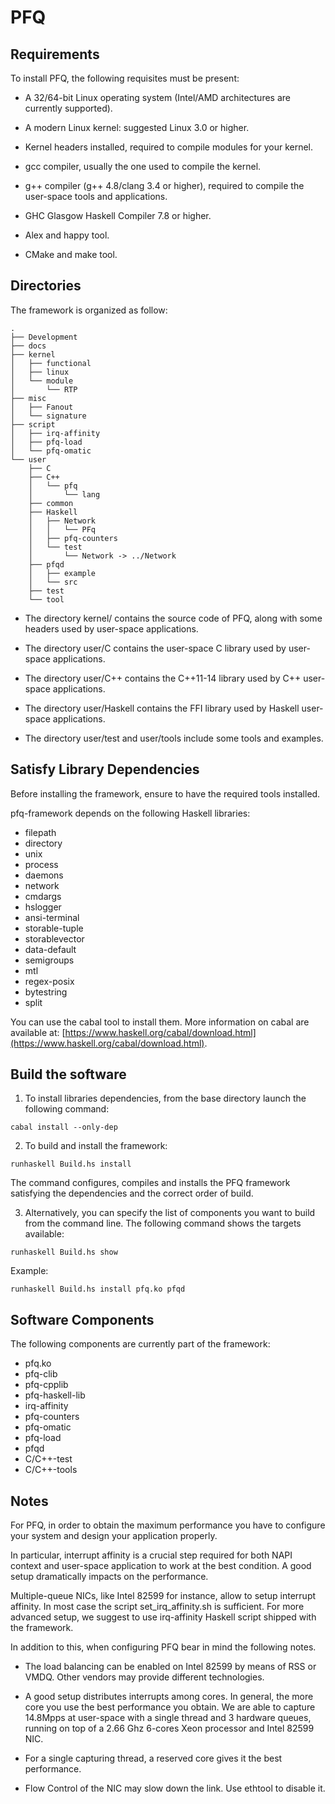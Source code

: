 PFQ
===========================================================================

Requirements
------------


To install PFQ, the following requisites must be present:

* A 32/64-bit Linux operating system (Intel/AMD architectures are currently supported).

* A modern Linux kernel: suggested Linux 3.0 or higher.  

* Kernel headers installed, required to compile modules for your kernel.  

* gcc compiler, usually the one used to compile the kernel.  

* g++ compiler (g++ 4.8/clang 3.4 or higher), required to compile the user-space tools and applications.  

* GHC Glasgow Haskell Compiler 7.8 or higher.

* Alex and happy tool.

* CMake and make tool.


Directories 
----------- 


The framework is organized as follow: 

    .
    ├── Development
    ├── docs
    ├── kernel
    │   ├── functional
    │   ├── linux
    │   └── module
    │       └── RTP
    ├── misc
    │   ├── Fanout
    │   └── signature
    ├── script
    │   ├── irq-affinity
    │   ├── pfq-load
    │   └── pfq-omatic
    └── user
        ├── C
        ├── C++
        │   └── pfq
        │       └── lang
        ├── common
        ├── Haskell
        │   ├── Network
        │   │   └── PFq
        │   ├── pfq-counters
        │   └── test
        │       └── Network -> ../Network
        ├── pfqd
        │   ├── example
        │   └── src
        ├── test
        └── tool


* The directory kernel/ contains the source code of PFQ, along with some
  headers used by user-space applications.

* The directory user/C contains the user-space C library used by user-space
  applications.

* The directory user/C++ contains the C++11-14 library used by 
  C++ user-space applications.

* The directory user/Haskell contains the FFI library used by Haskell user-space applications.

* The directory user/test and user/tools include some tools and examples.  


Satisfy Library Dependencies
----------------------------

Before installing the framework, ensure to have the required tools installed.

pfq-framework depends on the following Haskell libraries:

* filepath
* directory
* unix
* process
* daemons
* network
* cmdargs
* hslogger
* ansi-terminal
* storable-tuple
* storablevector
* data-default
* semigroups
* mtl
* regex-posix
* bytestring
* split

You can use the cabal tool to install them. More information on cabal are available at: [https://www.haskell.org/cabal/download.html](https://www.haskell.org/cabal/download.html).


Build the software
------------------

1. To install libraries dependencies, from the base directory launch the following command:

`cabal install --only-dep`


2. To build and install the framework:

`runhaskell Build.hs install`

The command configures, compiles and installs the PFQ framework satisfying the dependencies and the correct order of build. 

3. Alternatively, you can specify the list of components you want to build from the command line. The following command shows the targets available:

`runhaskell Build.hs show`

Example:

`runhaskell Build.hs install pfq.ko pfqd`

Software Components
-------------------

The following components are currently part of the framework:

* pfq.ko
* pfq-clib
* pfq-cpplib
* pfq-haskell-lib
* irq-affinity
* pfq-counters
* pfq-omatic
* pfq-load
* pfqd
* C/C++-test
* C/C++-tools


Notes
-----

For PFQ, in order to obtain the maximum performance you have to configure your system
and design your application properly.

In particular, interrupt affinity is a crucial step required for both NAPI context and 
user-space application to work at the best condition.  A good setup dramatically impacts on the performance.

Multiple-queue NICs, like Intel 82599 for instance, allow to setup interrupt affinity.
In most case the script set_irq_affinity.sh is sufficient. For more advanced setup, we suggest
to use irq-affinity Haskell script shipped with the framework.

In addition to this, when configuring PFQ bear in mind the following notes. 

* The load balancing can be enabled on Intel 82599 by means of RSS or VMDQ. Other vendors may provide different technologies.

* A good setup distributes interrupts among cores. In general, the more core you use the best performance you obtain. 
  We are able to capture 14.8Mpps at user-space with a single thread and 3 hardware queues, running on top of a 2.66 Ghz 6-cores Xeon processor and Intel 82599 NIC.

* For a single capturing thread, a reserved core gives it the best performance. 

* Flow Control of the NIC may slow down the link. Use ethtool to disable it.


